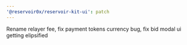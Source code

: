 ```yaml
---
'@reservoir0x/reservoir-kit-ui': patch
---
```


Rename relayer fee, fix payment tokens currency bug, fix bid modal ui getting elipsified
